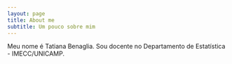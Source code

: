 ```yaml
---
layout: page
title: About me
subtitle: Um pouco sobre mim
---
```


Meu nome é Tatiana Benaglia. Sou docente no Departamento de Estatística - IMECC/UNICAMP.


